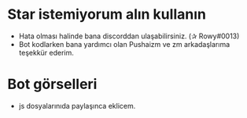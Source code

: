 # Star istemiyorum alın kullanın
- Hata olması halinde bana discorddan ulaşabilirsiniz. (✰ Rowy#0013)
- Bot kodlarken bana yardımcı olan Pushaizm ve zm arkadaşlarıma teşekkür ederim.

# Bot görselleri
- js dosyalarınıda paylaşınca eklicem.